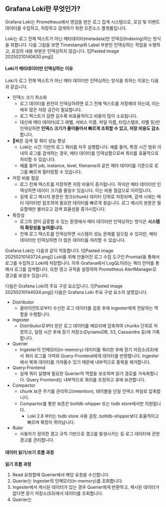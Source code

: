 
## Grafana Loki란 무엇인가?
Grafana Loki는 Prometheus에서 영감을 받은 로그 집계 시스템으로, 로깅 및 이벤트 데이터를 수집하고, 저장하고 검색하기 위한 오픈소스 플랫폼입니다.

Loki는 로그 전체 텍스트가 아닌 메타데이터(metadata)만 인덱싱(Indexing)하는 방식을 취합니다. 다음 그림을 보면 Timestamp와 Label 부분만 인덱싱하는 작업을 수행하고, 로깅의 내용 부분은 인덱싱하지 않습니다. 
![[Pasted image 20250210140630.png]]

#### Loki가 메타데이터만 인덱싱하는 이유
Loki가 로그 전체 텍스트가 아닌 메타 데이터만 인덱싱하는 방식을 취하는 이유는 다음과 같습니다.
- 인덱스 크기 최소화
	- 로그 데이터를 완전히 인덱싱하려면 로그 전체 텍스트를 저장해야 하는데, 이는 매우 많은 저장 공간이 필요합니다.
	- 로그 텍스트가 길면 길수록 비효율적이고 비용이 많이 소요됩니다.
	- 대신에 메타 데이터(로그 레벨, 서비스 이름, 파일 이름, 타임스탬프, 라벨 등)만 인덱싱하면 **인덱스 크기가 줄어들어서 빠르게 조회할 수 있고, 저장 비용도 감소**합니다.
- 빠른 검색 및 쿼리 성능 향상
	- Loki는 시간 기반의 로그 쿼리를 자주 실행합니다. 예를 들어, 특정 시간 범위 이내의 로그를 검색하는 경우, 메타 데이터를 인덱싱함으로써 쿼리를 효율적으로 처리할 수 있습니다.
	- 예를 들어 job, instance, level, filename과 같은 메타 데이터를 기준으로 로그를 빠르게 필터링할 수 있습니다.
- 저장 비용 절감
	- 로그 전체 텍스트를 저장하면 저장 비용이 증가됩니다. 하지만 메타 데이터만 인덱싱하면 데이터 크기를 줄일수 있습니다. 이는 비용 절감으로 이어집니다.
	- 실제 로그 메시지 본문은 청크(chunk) 데이터 단위로 저장되며, 검색 시에는 메타 데이터만 참조하여 필요한 데이터를 빠르게 찾습니다. 로그 메시지 본문은 필요할때만 불러오고 검색 효율성을 증가시킵니다.
- 확장성
	- 로그의 양이 급증할 수 있는 환경에서 메타 데이터만 인덱싱하는 방식은 **시스템의 확장성을 높여줍니다.**
	- 전체 로그 텍스트를 인덱싱하면 시스템이 성능 문제를 일으킬 수 있지만, 메타 데이터만 인덱싱하면 더 많은 데이터를 처리할 수 있습니다.

Grafana Loki는 다음과 같이 작동합니다.
![[Pasted image 20250210143724.png]]
Loki를 위해 만들어진 로그 수집 도구인 Promtail을 통해서 로그를 수집하고 Loki에 저장합니다. 이후 Grafana에서 LogQL이라는 쿼리 언어를 통해서 로그를 검색합니다. 또한 경고 규칙을 설정하여 Prometheus AlertManager로 경고를 보낼수 있습니다.

다음은 Grafana Loki의 주요 구성 요소입니다.
![[Pasted image 20250210144024.png]]
다음은 Grafana Loki 주요 구성 요소의 설명입니다.
- Distributor
	- 클라이언트로부터 수신한 로그 데이터를 검증 후에 Ingester에게 전달하는 역할을 수행합니다.
- Ingester
	- Distributor로부터 받은 로그 데이터를 메모리에 압축하여 chunks 단위로 저장하고, 일정 시간 후에 장기 저장소(DynamoDB, S3, Cassandra 등)에 기록합니다.
- Querier
	- Ingester의 인메모리(in-memory) 데이터를 쿼리한 후에 장기 저장소(S3)에서 쿼리 로그를 가져와 Query-Frontend에게 데이터를 반환합니다. Ingester에서 복제 데이터를 가져올수 있기 때문에 내부적으로 중복을 제거합니다.
- Query-Frontend
	- 실제 쿼리 실행에 필요한 Querier의 역할을 보조하며 읽기 경로를 가속화합니다. Query Frontend는 내부적으로 쿼리를 조정하고 큐에 보관합니다.
- Compactor
	- chunk 보관 주기를 관리하고(retention), 테이블을 단일 인덱스 파일로 압축합니다.
	- Compactor를 통한 보존은 boltdb-shipper 또는 tsdb store에서만 지원됩니다.
		- Loki 2.8 부터는 tsdb store 사용 권장, boltdb-shipper보다 효율적이고 빠르며 확장이 뛰어납니다.
- Ruler
	- 사용자가 정의한 경고 규칙 기반으로 경고를 발생시키는 등 로그 데이터에 관한 경고를 관리합니다.

#### 데이터 읽기/쓰기 흐름 과정
**읽기 흐름 과정**
1. Read 요청할때 Querier에서 해당 요청을 수신합니다.
2. Querier는 Ingester의 인메모리(in-memory)를 조회합니다.
3. Ingester에서 캐시된 데이터가 있는 경우 Querier에게 반환하고, 캐시된 데이터가 없다면 장기 저장소(S3)에서 데이터를 조회합니다.
4. Querier는 

